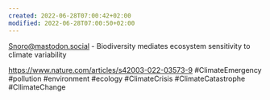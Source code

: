 ```yaml
---
created: 2022-06-28T07:00:42+02:00
modified: 2022-06-28T07:00:50+02:00
---
```


Snoro@mastodon.social - Biodiversity mediates ecosystem sensitivity to climate variability

https://www.nature.com/articles/s42003-022-03573-9 #ClimateEmergency #pollution #environment #ecology #ClimateCrisis #ClimateCatastrophe #CllimateChange
